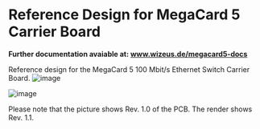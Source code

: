 # Reference Design for MegaCard 5 Carrier Board
**Further documentation avaiable at: www.wizeus.de/megacard5-docs**

Reference design for the MegaCard 5 100 Mbit/s Ethernet Switch Carrier Board.
![image](https://github.com/user-attachments/assets/2555e44e-eeda-456a-81d4-8cd28c38d84d)


![image](https://github.com/user-attachments/assets/2f39ec6e-e2d3-47df-b6e0-745869c6dbc1)

Please note that the picture shows Rev. 1.0 of the PCB. The render shows Rev. 1.1.
